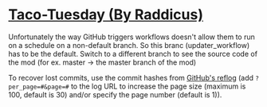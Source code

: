 # [Taco-Tuesday (By Raddicus)](https://github.com/Raddicus/Taco-Tuesday)

Unfortunately the way GitHub triggers workflows doesn't allow them to run on a schedule on a non-default branch. So this branc (updater_workflow) has to be the default. Switch to a different branch to see the source code of the mod (for ex. master -> the master branch of the mod)

To recover lost commits, use the commit hashes from [GitHub's reflog](https://api.github.com/repos/KtaneModules/Taco-Tuesday-Raddicus/events) (add `?per_page=#&page=#` to the log URL to increase the page size (maximum is 100, default is 30) and/or specify the page number (default is 1)).

